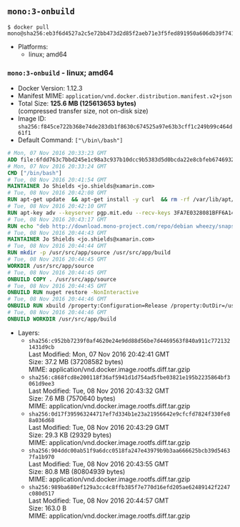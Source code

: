 ## `mono:3-onbuild`

```console
$ docker pull mono@sha256:eb3f6d4527a2c5e72bb473d2d85f2aeb71e3f5fed891950a606db39f741783ca
```

-	Platforms:
	-	linux; amd64

### `mono:3-onbuild` - linux; amd64

-	Docker Version: 1.12.3
-	Manifest MIME: `application/vnd.docker.distribution.manifest.v2+json`
-	Total Size: **125.6 MB (125613653 bytes)**  
	(compressed transfer size, not on-disk size)
-	Image ID: `sha256:f845ce722b368e74de283db1f8630c674525a97e63b3cff1c249b99c464d61f1`
-	Default Command: `["\/bin\/bash"]`

```dockerfile
# Mon, 07 Nov 2016 20:33:23 GMT
ADD file:6fdd763c7bbd245e1c98a3c937b10dcc9b5383d5d0bcda22e8cbfeb6746932da in / 
# Mon, 07 Nov 2016 20:33:24 GMT
CMD ["/bin/bash"]
# Tue, 08 Nov 2016 20:41:54 GMT
MAINTAINER Jo Shields <jo.shields@xamarin.com>
# Tue, 08 Nov 2016 20:42:08 GMT
RUN apt-get update 	&& apt-get install -y curl 	&& rm -rf /var/lib/apt/lists/*
# Tue, 08 Nov 2016 20:42:10 GMT
RUN apt-key adv --keyserver pgp.mit.edu --recv-keys 3FA7E0328081BFF6A14DA29AA6A19B38D3D831EF
# Tue, 08 Nov 2016 20:43:17 GMT
RUN echo "deb http://download.mono-project.com/repo/debian wheezy/snapshots/3.12.0 main" > /etc/apt/sources.list.d/mono-xamarin.list         && echo "deb http://download.mono-project.com/repo/debian 312-security main" >> /etc/apt/sources.list.d/mono-xamarin.list 	&& apt-get update 	&& apt-get install -y mono-devel ca-certificates-mono fsharp mono-vbnc nuget 	&& rm -rf /var/lib/apt/lists/*
# Tue, 08 Nov 2016 20:44:43 GMT
MAINTAINER Jo Shields <jo.shields@xamarin.com>
# Tue, 08 Nov 2016 20:44:44 GMT
RUN mkdir -p /usr/src/app/source /usr/src/app/build
# Tue, 08 Nov 2016 20:44:45 GMT
WORKDIR /usr/src/app/source
# Tue, 08 Nov 2016 20:44:45 GMT
ONBUILD COPY . /usr/src/app/source
# Tue, 08 Nov 2016 20:44:45 GMT
ONBUILD RUN nuget restore -NonInteractive
# Tue, 08 Nov 2016 20:44:46 GMT
ONBUILD RUN xbuild /property:Configuration=Release /property:OutDir=/usr/src/app/build/
# Tue, 08 Nov 2016 20:44:46 GMT
ONBUILD WORKDIR /usr/src/app/build
```

-	Layers:
	-	`sha256:c952bb7239f0af4620e24e9dd88d56be7d4469563f840a911c7721321431d9cb`  
		Last Modified: Mon, 07 Nov 2016 20:42:41 GMT  
		Size: 37.2 MB (37208582 bytes)  
		MIME: application/vnd.docker.image.rootfs.diff.tar.gzip
	-	`sha256:c868fcd8e200118f36af5941d1d754ad5fbe03821e195b2235864bf3061d9ee3`  
		Last Modified: Tue, 08 Nov 2016 20:43:32 GMT  
		Size: 7.6 MB (7570640 bytes)  
		MIME: application/vnd.docker.image.rootfs.diff.tar.gzip
	-	`sha256:0d17f395963244717ef7d334b1e23a21956642e9cfcfd7824f330fe88a036d68`  
		Last Modified: Tue, 08 Nov 2016 20:43:29 GMT  
		Size: 29.3 KB (29329 bytes)  
		MIME: application/vnd.docker.image.rootfs.diff.tar.gzip
	-	`sha256:904ddc00ab51f9a6dcc0518fa247e43979b9b3aa666625bcb39d54637fa1b970`  
		Last Modified: Tue, 08 Nov 2016 20:43:55 GMT  
		Size: 80.8 MB (80804939 bytes)  
		MIME: application/vnd.docker.image.rootfs.diff.tar.gzip
	-	`sha256:989ba680ef129a3cc4c8ffb385f7e770d16efd205ae62489142f2247c080d517`  
		Last Modified: Tue, 08 Nov 2016 20:44:57 GMT  
		Size: 163.0 B  
		MIME: application/vnd.docker.image.rootfs.diff.tar.gzip
